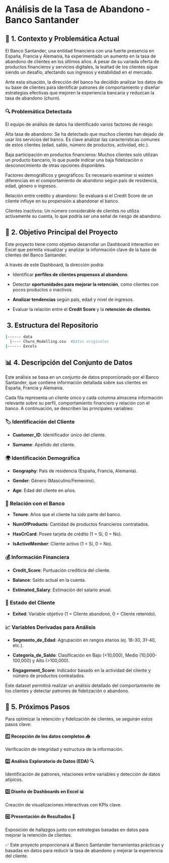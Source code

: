 # Análisis de la Tasa de Abandono - Banco Santander

## 📌 1. Contexto y Problemática Actual

El Banco Santander, una entidad financiera con una fuerte presencia en España, Francia y Alemania, ha experimentado un aumento en la tasa de abandono de clientes en los últimos años. A pesar de su variada oferta de productos financieros y servicios digitales, la lealtad de los clientes sigue siendo un desafío, afectando sus ingresos y estabilidad en el mercado.

Ante esta situación, la dirección del banco ha decidido analizar los datos de su base de clientes para identificar patrones de comportamiento y diseñar estrategias efectivas que mejoren la experiencia bancaria y reduzcan la tasa de abandono (churn).

### 🔍 Problemática Detectada

El equipo de análisis de datos ha identificado varios factores de riesgo:

Alta tasa de abandono: Se ha detectado que muchos clientes han dejado de usar los servicios del banco. Es clave analizar las características comunes de estos clientes (edad, saldo, número de productos, actividad, etc.).

Baja participación en productos financieros: Muchos clientes solo utilizan un producto bancario, lo que puede indicar una baja fidelización o desconocimiento de otras opciones disponibles.

Factores demográficos y geográficos: Es necesario examinar si existen diferencias en el comportamiento de abandono según país de residencia, edad, género o ingresos.

Relación entre crédito y abandono: Se evaluará si el Credit Score de un cliente influye en su propensión a abandonar el banco.

Clientes inactivos: Un número considerable de clientes no utiliza activamente su cuenta, lo que podría ser una señal de riesgo de abandono.

## 🎯 2. Objetivo Principal del Proyecto

Este proyecto tiene como objetivo desarrollar un Dashboard interactivo en Excel que permita visualizar y analizar la información clave de la base de clientes del Banco Santander.

A través de este Dashboard, la dirección podrá:

- Identificar **perfiles de clientes propensos al abandono**.

- Detectar **oportunidades para mejorar la retención**, como clientes con pocos productos o inactivos.

- **Analizar tendencias** según país, edad y nivel de ingresos.

- Evaluar la relación entre el **Credit Score** y la **retención de clientes**.

##  3. Estructura del Repositorio
```bash
|------ data
  |---- Churn_Modelling.csv  #Datos originales
|------ Excels
```


## 📊 4. Descripción del Conjunto de Datos

Este análisis se basa en un conjunto de datos proporcionado por el Banco Santander, que contiene información detallada sobre sus clientes en España, Francia y Alemania.

Cada fila representa un cliente único y cada columna almacena información relevante sobre su perfil, comportamiento financiero y relación con el banco. A continuación, se describen las principales variables:

### 🏷 **Identificación del Cliente**

- **Customer_ID**: Identificador único del cliente.

- **Surname**: Apellido del cliente.

### 🌍 **Identificación Demográfica**

- **Geography**: País de residencia (España, Francia, Alemania).

- **Gender**: Género (Masculino/Femenino).

- **Age**: Edad del cliente en años.

### 🏦 **Relación con el Banco**

- **Tenure**: Años que el cliente ha sido parte del banco.

- **NumOfProducts**: Cantidad de productos financieros contratados.

- **HasCrCard**: Posee tarjeta de crédito (1 = Sí, 0 = No).

- **IsActiveMember**: Cliente activo (1 = Sí, 0 = No).

### 💰 **Información Financiera**

- **Credit_Score**: Puntuación crediticia del cliente.

- **Balance**: Saldo actual en la cuenta.

- **Estimated_Salary**: Estimación del salario anual.

### 🚪 **Estado del Cliente**

- **Exited**: Variable objetivo (1 = Cliente abandonó, 0 = Cliente retenido).

### 📈 **Variables Derivadas para Análisis**

- **Segmento_de_Edad**: Agrupación en rangos etarios (ej. 18-30, 31-40, etc.).

- **Categoría_de_Saldo**: Clasificación en Bajo (<10,000), Medio (10,000-100,000) y Alto (>100,000).

- **Engagement_Score**: Indicador basado en la actividad del cliente y número de productos contratados.

Este dataset permitirá realizar un análisis detallado del comportamiento de los clientes y detectar patrones de fidelización o abandono.

## 🚀 5. Próximos Pasos

Para optimizar la retención y fidelización de clientes, se seguirán estos pasos clave:

#### 1️⃣ Recepción de los datos completos 📥

Verificación de integridad y estructura de la información.

#### 2️⃣ Análisis Exploratorio de Datos (EDA) 🔍

Identificación de patrones, relaciones entre variables y detección de datos atípicos.

#### 3️⃣ Diseño de Dashboards en Excel 📊

Creación de visualizaciones interactivas con KPIs clave.

#### 4️⃣ Presentación de Resultados 📢

Exposición de hallazgos junto con estrategias basadas en datos para mejorar la retención de clientes.

✅ Este proyecto proporcionará al Banco Santander herramientas prácticas y basadas en datos para reducir la tasa de abandono y mejorar la experiencia del cliente.

